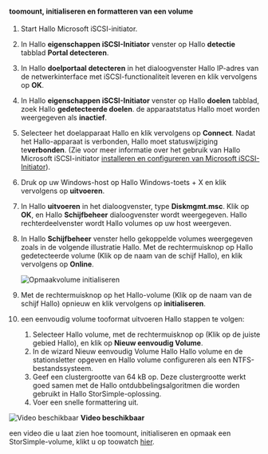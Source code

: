 <!--author=SharS last changed: 9/17/15-->

#### <a name="toomount-initialize-and-format-a-volume"></a>toomount, initialiseren en formatteren van een volume
1. Start Hallo Microsoft iSCSI-initiator.
2. In Hallo **eigenschappen iSCSI-Initiator** venster op Hallo **detectie** tabblad **Portal detecteren**.
3. In Hallo **doelportaal detecteren** in het dialoogvenster Hallo IP-adres van de netwerkinterface met iSCSI-functionaliteit leveren en klik vervolgens op **OK**. 
4. In Hallo **eigenschappen iSCSI-Initiator** venster op Hallo **doelen** tabblad, zoek Hallo **gedetecteerde doelen**. de apparaatstatus Hallo moet worden weergegeven als **inactief**.
5. Selecteer het doelapparaat Hallo en klik vervolgens op **Connect**. Nadat het Hallo-apparaat is verbonden, Hallo moet statuswijziging te**verbonden**. (Zie voor meer informatie over het gebruik van Hallo Microsoft iSCSI-initiator [installeren en configureren van Microsoft iSCSI-Initiator][1]).
6. Druk op uw Windows-host op Hallo Windows-toets + X en klik vervolgens op **uitvoeren**. 
7. In Hallo **uitvoeren** in het dialoogvenster, type **Diskmgmt.msc**. Klik op **OK**, en Hallo **Schijfbeheer** dialoogvenster wordt weergegeven. Hallo rechterdeelvenster wordt Hallo volumes op uw host weergeven.
8. In Hallo **Schijfbeheer** venster hello gekoppelde volumes weergegeven zoals in de volgende illustratie Hallo. Met de rechtermuisknop op Hallo gedetecteerde volume (Klik op de naam van de schijf Hallo), en klik vervolgens op **Online**.
   
     ![Opmaakvolume initialiseren](./media/storsimple-mount-initialize-format-volume/HCS_InitializeFormatVolume-include.png) 
9. Met de rechtermuisknop op het Hallo-volume (Klik op de naam van de schijf Hallo) opnieuw en klik vervolgens op **initialiseren**.
10. een eenvoudig volume tooformat uitvoeren Hallo stappen te volgen:
    
    1. Selecteer Hallo volume, met de rechtermuisknop op (Klik op de juiste gebied Hallo), en klik op **Nieuw eenvoudig Volume**.
    2. In de wizard Nieuw eenvoudig Volume Hallo Hallo volume en de stationsletter opgeven en Hallo volume configureren als een NTFS-bestandssysteem.
    3. Geef een clustergrootte van 64 kB op. Deze clustergrootte werkt goed samen met de Hallo ontdubbelingsalgoritmen die worden gebruikt in Hallo StorSimple-oplossing.
    4. Voer een snelle formattering uit.

![Video beschikbaar](./media/storsimple-mount-initialize-format-volume/Video_icon.png) **Video beschikbaar**

een video die u laat zien hoe toomount, initialiseren en opmaak een StorSimple-volume, klikt u op toowatch [hier](https://azure.microsoft.com/documentation/videos/mount-initialize-and-format-a-storsimple-volume/).

<!--Link references-->
[1]: https://technet.microsoft.com/library/ee338480(WS.10).aspx
